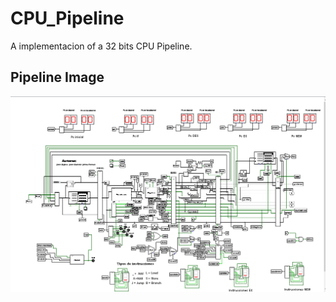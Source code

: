# CPU_Pipeline
A implementacion of a 32 bits CPU Pipeline.

## Pipeline Image
 <p>
    <img align="left" src="https://github.com/Juandavid716/CPU_Pipeline/blob/master/pipeline.png" width="1200"  /> 
  </p>

